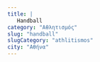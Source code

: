 ```yaml
---
title: |
   Handball
category: "Αθλητισμός"
slug: "handball"
slugCategory: "athlitismos"
city: "Αθήνα"
---
```


